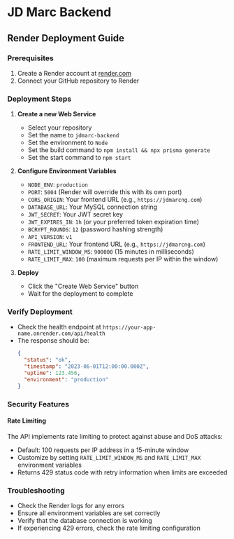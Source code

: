 # JD Marc Backend

## Render Deployment Guide

### Prerequisites

1. Create a Render account at [render.com](https://render.com)
2. Connect your GitHub repository to Render

### Deployment Steps

1. **Create a new Web Service**
   - Select your repository
   - Set the name to `jdmarc-backend`
   - Set the environment to `Node`
   - Set the build command to `npm install && npx prisma generate`
   - Set the start command to `npm start`

2. **Configure Environment Variables**
   - `NODE_ENV`: `production`
   - `PORT`: `5004` (Render will override this with its own port)
   - `CORS_ORIGIN`: Your frontend URL (e.g., `https://jdmarcng.com`)
   - `DATABASE_URL`: Your MySQL connection string
   - `JWT_SECRET`: Your JWT secret key
   - `JWT_EXPIRES_IN`: `1h` (or your preferred token expiration time)
   - `BCRYPT_ROUNDS`: `12` (password hashing strength)
   - `API_VERSION`: `v1`
   - `FRONTEND_URL`: Your frontend URL (e.g., `https://jdmarcng.com`)
   - `RATE_LIMIT_WINDOW_MS`: `900000` (15 minutes in milliseconds)
   - `RATE_LIMIT_MAX`: `100` (maximum requests per IP within the window)

3. **Deploy**
   - Click the "Create Web Service" button
   - Wait for the deployment to complete

### Verify Deployment

- Check the health endpoint at `https://your-app-name.onrender.com/api/health`
- The response should be:
  ```json
  {
    "status": "ok",
    "timestamp": "2023-06-01T12:00:00.000Z",
    "uptime": 123.456,
    "environment": "production"
  }
  ```

### Security Features

#### Rate Limiting

The API implements rate limiting to protect against abuse and DoS attacks:

- Default: 100 requests per IP address in a 15-minute window
- Customize by setting `RATE_LIMIT_WINDOW_MS` and `RATE_LIMIT_MAX` environment variables
- Returns 429 status code with retry information when limits are exceeded

### Troubleshooting

- Check the Render logs for any errors
- Ensure all environment variables are set correctly
- Verify that the database connection is working
- If experiencing 429 errors, check the rate limiting configuration